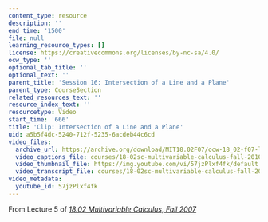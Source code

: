 ```yaml
---
content_type: resource
description: ''
end_time: '1500'
file: null
learning_resource_types: []
license: https://creativecommons.org/licenses/by-nc-sa/4.0/
ocw_type: ''
optional_tab_title: ''
optional_text: ''
parent_title: 'Session 16: Intersection of a Line and a Plane'
parent_type: CourseSection
related_resources_text: ''
resource_index_text: ''
resourcetype: Video
start_time: '666'
title: 'Clip: Intersection of a Line and a Plane'
uid: a5b5f4dc-5240-712f-5235-6acdeb44c6cd
video_files:
  archive_url: https://archive.org/download/MIT18.02F07/ocw-18_02-f07-lec05_300k.mp4
  video_captions_file: courses/18-02sc-multivariable-calculus-fall-2010/57jzPlxf4fk_captions.vtt
  video_thumbnail_file: https://img.youtube.com/vi/57jzPlxf4fk/default.jpg
  video_transcript_file: courses/18-02sc-multivariable-calculus-fall-2010/57jzPlxf4fk_transcript.pdf
video_metadata:
  youtube_id: 57jzPlxf4fk
---
```


From Lecture 5 of [_18.02 Multivariable Calculus, Fall 2007_](/courses/18-02-multivariable-calculus-fall-2007/video_galleries/video-lectures)

